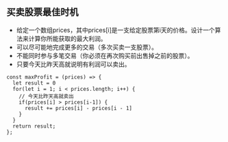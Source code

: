 
## 买卖股票最佳时机
- 给定一个数组prices，其中prices[i]是一支给定股票第i天的价格。设计一个算法来计算你所能获取的最大利润。
- 可以尽可能地完成更多的交易（多次买卖一支股票）。
- 不能同时参与多笔交易（你必须在再次购买前出售掉之前的股票）。
- 只要今天比昨天高就说明有利润可以卖出。
```
const maxProfit = (prices) => {
  let result = 0
  for(let i = 1; i < prices.length; i++) {
    // 今天比昨天高就卖出
    if(prices[i] > prices[i-1]) {
      result += prices[i] - prices[i - 1]
    }
  }
  return result;
};
```